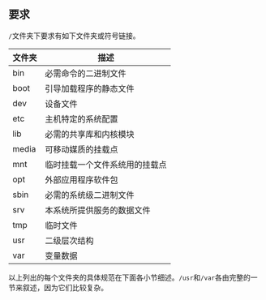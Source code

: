 ## 要求

`/`文件夹下要求有如下文件夹或符号链接。

文件夹	|描述
--------|-------------------------
bin	|必需命令的二进制文件
boot	|引导加载程序的静态文件
dev	|设备文件
etc	|主机特定的系统配置
lib	|必需的共享库和内核模块
media	|可移动媒质的挂载点
mnt	|临时挂载一个文件系统用的挂载点
opt	|外部应用程序软件包
sbin	|必需的系统级二进制文件
srv	|本系统所提供服务的数据文件
tmp	|临时文件
usr	|二级层次结构
var	|变量数据

以上列出的每个文件夹的具体规范在下面各小节细述。`/usr`和`/var`各由完整的一节来叙述，因为它们比较复杂。
